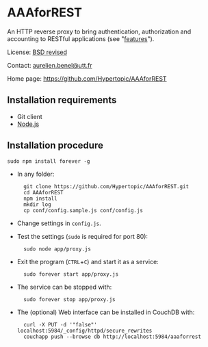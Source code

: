 AAAforREST
==========

An HTTP reverse proxy to bring authentication, authorization and accounting to RESTful applications (see "[features](https://github.com/Hypertopic/AAAforREST/issues?q=)").

License: [BSD revised](http://opensource.org/licenses/BSD-3-Clause)

Contact: aurelien.benel@utt.fr

Home page: https://github.com/Hypertopic/AAAforREST

Installation requirements
-------------------------

* Git client
* [Node.js](http://nodejs.org/)

Installation procedure
----------------------

    sudo npm install forever -g

* In any folder:

        git clone https://github.com/Hypertopic/AAAforREST.git
        cd AAAforREST
        npm install
        mkdir log
        cp conf/config.sample.js conf/config.js

* Change settings in `config.js`.
* Test the settings (`sudo` is required for port 80):

        sudo node app/proxy.js

* Exit the program (`CTRL`+`C`) and start it as a service:

        sudo forever start app/proxy.js

* The service can be stopped with:

        sudo forever stop app/proxy.js

* The (optional) Web interface can be installed in CouchDB with:

        curl -X PUT -d '"false"' localhost:5984/_config/httpd/secure_rewrites
        couchapp push --browse db http://localhost:5984/aaaforrest
